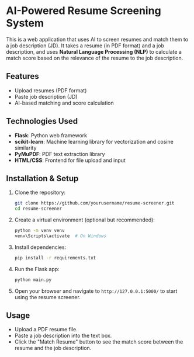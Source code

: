 # AI-Powered Resume Screening System

This is a web application that uses AI to screen resumes and match them to a job description (JD). It takes a resume (in PDF format) and a job description, and uses **Natural Language Processing (NLP)** to calculate a match score based on the relevance of the resume to the job description.

## Features
- Upload resumes (PDF format)
- Paste job description (JD)
- AI-based matching and score calculation

## Technologies Used
- **Flask**: Python web framework
- **scikit-learn**: Machine learning library for vectorization and cosine similarity
- **PyMuPDF**: PDF text extraction library
- **HTML/CSS**: Frontend for file upload and input

## Installation & Setup

1. Clone the repository:
    ```bash
    git clone https://github.com/yourusername/resume-screener.git
    cd resume-screener
    ```

2. Create a virtual environment (optional but recommended):
    ```bash
    python -m venv venv
    venv\Scripts\activate  # On Windows
    ```

3. Install dependencies:
    ```bash
    pip install -r requirements.txt
    ```

4. Run the Flask app:
    ```bash
    python main.py
    ```

5. Open your browser and navigate to `http://127.0.0.1:5000/` to start using the resume screener.

## Usage
- Upload a PDF resume file.
- Paste a job description into the text box.
- Click the "Match Resume" button to see the match score between the resume and the job description.
